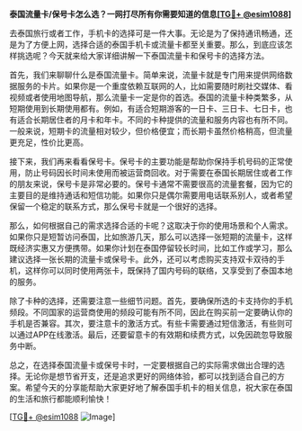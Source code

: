 **泰国流量卡/保号卡怎么选？一网打尽所有你需要知道的信息[[TG💪+ @esim1088](https://t.me/s/esim1088)]**

去泰国旅行或者工作，手机卡的选择可是一件大事。无论是为了保持通讯畅通，还是为了方便上网，选择合适的泰国手机卡或流量卡都至关重要。那么，到底应该怎样挑选呢？今天就来给大家详细讲解一下泰国流量卡和保号卡的选择方法。

首先，我们来聊聊什么是泰国流量卡。简单来说，流量卡就是专门用来提供网络数据服务的卡片。如果你是一个重度依赖互联网的人，比如需要随时刷社交媒体、看视频或者使用地图导航，那么流量卡一定是你的首选。泰国的流量卡种类繁多，从短期使用到长期使用都有。例如，有适合短期游客的一日卡、三日卡、七日卡，也有适合长期居住者的月卡和年卡。不同的卡种提供的流量和服务内容也有所不同。一般来说，短期卡的流量相对较少，但价格便宜；而长期卡虽然价格稍高，但流量更充足，性价比更高。

接下来，我们再来看看保号卡。保号卡的主要功能是帮助你保持手机号码的正常使用，防止号码因长时间未使用而被运营商回收。对于需要在泰国长期居住或者工作的朋友来说，保号卡是非常必要的。保号卡通常不需要很高的流量套餐，因为它的主要目的是维持通话和短信功能。如果你只是偶尔需要用电话联系别人，或者希望保留一个稳定的联系方式，那么保号卡就是一个很好的选择。

那么，如何根据自己的需求选择合适的卡呢？这取决于你的使用场景和个人需求。如果你只是短暂访问泰国，比如旅游几天，那么可以选择一张短期的流量卡，这样既经济实惠又方便携带。如果你计划在泰国停留较长时间，比如工作或学习，那么建议选择一张长期的流量卡或保号卡。此外，还可以考虑购买支持双卡双待的手机，这样你可以同时使用两张卡，既保持了国内号码的联络，又享受到了泰国本地的服务。

除了卡种的选择，还需要注意一些细节问题。首先，要确保所选的卡支持你的手机频段。不同国家的运营商使用的频段可能有所不同，因此在购买前一定要确认你的手机是否兼容。其次，要注意卡的激活方式。有些卡需要通过短信激活，有些则可以通过APP在线激活。最后，还要留意卡的有效期和续费方式，以免因疏忽导致服务中断。

总之，在选择泰国流量卡或保号卡时，一定要根据自己的实际需求做出合理的选择。无论你是想节省开支，还是追求更好的网络体验，都可以找到适合自己的方案。希望今天的分享能帮助大家更好地了解泰国手机卡的相关信息，祝大家在泰国的生活和旅行都能顺利愉快！

[[TG💪+ @esim1088](https://t.me/s/esim1088) ![Image](https://i.postimg.cc/4NQfJmqS/Snipaste-2025-05-13-00-14-12.png)]